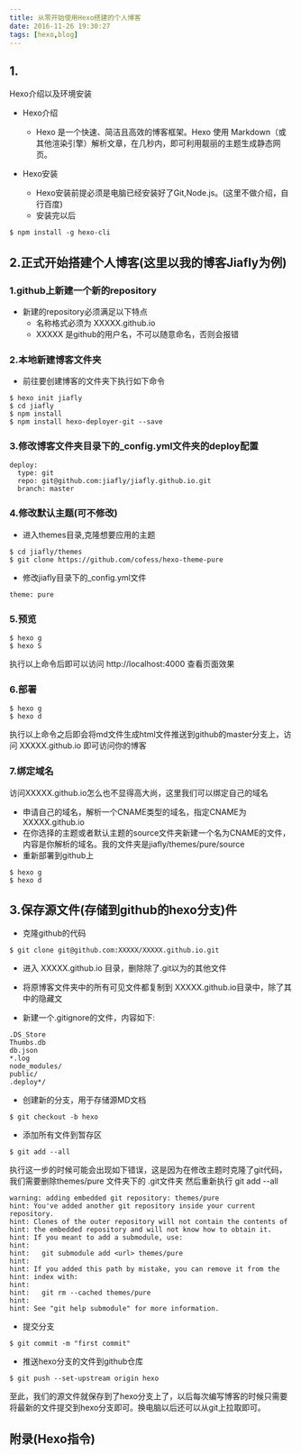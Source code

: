 ```yaml
---
title: 从零开始使用Hexo搭建的个人博客
date: 2016-11-26 19:30:27
tags: [hexo,blog]
---
```


## 1.
Hexo介绍以及环境安装
- Hexo介绍
  - Hexo 是一个快速、简洁且高效的博客框架。Hexo 使用 Markdown（或其他渲染引擎）解析文章，在几秒内，即可利用靓丽的主题生成静态网页。

- Hexo安装
  - Hexo安装前提必须是电脑已经安装好了Git,Node.js。(这里不做介绍，自行百度) 
  - 安装完以后

```
$ npm install -g hexo-cli
```


## 2.正式开始搭建个人博客(这里以我的博客Jiafly为例)

### 1.github上新建一个新的repository

- 新建的repository必须满足以下特点
  - 名称格式必须为 XXXXX.github.io
  - XXXXX 是github的用户名，不可以随意命名，否则会报错


### 2.本地新建博客文件夹

- 前往要创建博客的文件夹下执行如下命令
```
$ hexo init jiafly
$ cd jiafly
$ npm install
$ npm install hexo-deployer-git --save
```


### 3.修改博客文件夹目录下的_config.yml文件夹的deploy配置

```
deploy:
  type: git
  repo: git@github.com:jiafly/jiafly.github.io.git
  branch: master
```


### 4.修改默认主题(可不修改)

- 进入themes目录,克隆想要应用的主题
```
$ cd jiafly/themes
$ git clone https://github.com/cofess/hexo-theme-pure
```

- 修改jiafly目录下的_config.yml文件
```
theme: pure
```

### 5.预览

```
$ hexo g
$ hexo S
```
执行以上命令后即可以访问 http://localhost:4000 查看页面效果


### 6.部署

```
$ hexo g
$ hexo d
```
执行以上命令之后即会将md文件生成html文件推送到github的master分支上，访问 XXXXX.github.io 即可访问你的博客


### 7.绑定域名

访问XXXXX.github.io怎么也不显得高大尚，这里我们可以绑定自己的域名
- 申请自己的域名，解析一个CNAME类型的域名，指定CNAME为 XXXXX.github.io
- 在你选择的主题或者默认主题的source文件夹新建一个名为CNAME的文件，内容是你解析的域名。我的文件夹是jiafly/themes/pure/source
- 重新部署到github上
```
$ hexo g
$ hexo d
```
 

## 3.保存源文件(存储到github的hexo分支)件

- 克隆github的代码
```
$ git clone git@github.com:XXXXX/XXXXX.github.io.git
```

- 进入 XXXXX.github.io 目录，删除除了.git以为的其他文件

- 将原博客文件夹中的所有可见文件都复制到 XXXXX.github.io目录中，除了其中的隐藏文

- 新建一个.gitignore的文件，内容如下:
```
.DS_Store
Thumbs.db
db.json
*.log
node_modules/
public/
.deploy*/
```

- 创建新的分支，用于存储源MD文档
```
$ git checkout -b hexo
```

- 添加所有文件到暂存区
```
$ git add --all
```

执行这一步的时候可能会出现如下错误，这是因为在修改主题时克隆了git代码，我们需要删除themes/pure 文件夹下的 .git文件夹 然后重新执行 git add --all

```
warning: adding embedded git repository: themes/pure
hint: You've added another git repository inside your current repository.
hint: Clones of the outer repository will not contain the contents of
hint: the embedded repository and will not know how to obtain it.
hint: If you meant to add a submodule, use:
hint:
hint: 	git submodule add <url> themes/pure
hint:
hint: If you added this path by mistake, you can remove it from the
hint: index with:
hint:
hint: 	git rm --cached themes/pure
hint:
hint: See "git help submodule" for more information.
```

- 提交分支
```
$ git commit -m "first commit"
```

- 推送hexo分支的文件到github仓库
```
$ git push --set-upstream origin hexo
```

至此，我们的源文件就保存到了hexo分支上了，以后每次编写博客的时候只需要将最新的文件提交到hexo分支即可。换电脑以后还可以从git上拉取即可。


## 附录(Hexo指令)


